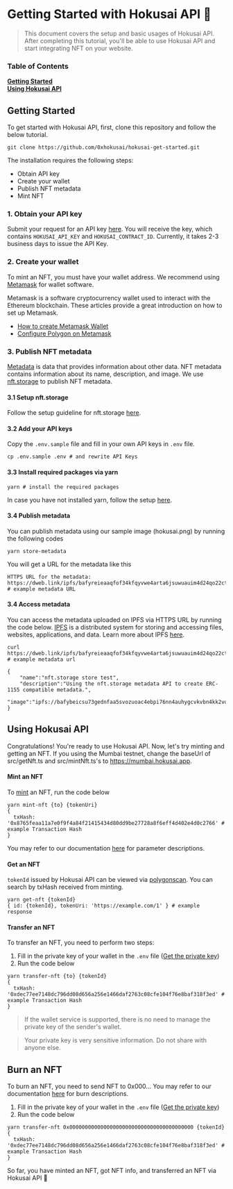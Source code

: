 # Getting Started with Hokusai API 🌊
> This document covers the setup and basic usages of Hokusai API. <br>
> After completing this tutorial,  you'll be able to use Hokusai API and start integrating NFT on your website. 
> 
### Table of Contents
**[Getting Started](#getting-started)**<br>
**[Using Hokusai API](#using-hokusai-api)**<br>

## Getting Started
To get started with Hokusai API, first, clone this repository and follow the below tutorial.
```:bash
git clone https://github.com/0xhokusai/hokusai-get-started.git
```
The installation requires the following steps:
- Obtain API key
- Create your wallet
- Publish NFT metadata
- Mint NFT

### 1. Obtain your API key
Submit your request for an API key [here](https://0xhokusai.notion.site/Hokusai-API-Application-form-a6d8118d416b41d88632396e3156cddb). You will receive the key, which contains `HOKUSAI_API_KEY` and `HOKUSAI_CONTRACT_ID`. Currently, it takes 2-3 business days to issue the API Key. 

### 2. Create your wallet
To mint an NFT, you must have your wallet address. We recommend using [Metamask](https://docs.metamask.io) for wallet software.

Metamask is a software cryptocurrency wallet used to interact with the Ethereum blockchain.
These articles provide a great introduction on how to set up Metamask.
- [How to create Metamask Wallet](https://docs.polygon.technology/docs/home/blockchain-basics/import-account-to-metamask)
- [Configure Polygon on Metamask](https://docs.polygon.technology/docs/home/blockchain-basics/import-account-to-metamask)

### 3. Publish NFT metadata
[Metadata](https://nftschool.dev/reference/metadata-schemas/#intro-to-json-schemas) is data that provides information about other data. NFT metadata contains information about its name, description, and image. 
We use [nft.storage](https://nft.storage/) to publish NFT metadata. 
#### 3.1 Setup nft.storage
Follow the setup guideline for nft.storage [here](https://nft.storage/#getting-started).
#### 3.2 Add your API keys
Copy the `.env.sample` file and fill in your own API keys in `.env` file.
```:bash
cp .env.sample .env # and rewrite API Keys
```
#### 3.3 Install required packages via yarn
```:bash
yarn # install the required packages
```
In case you have not installed yarn, follow the setup [here](https://classic.yarnpkg.com/en/docs/install/#mac-stable).
#### 3.4 Publish metadata 
You can publish metadata using our sample image (hokusai.png) by running the following codes
```:bash
yarn store-metadata 
```
You will get a URL for the metadata like this

```
HTTPS URL for the metadata: https://dweb.link/ipfs/bafyreieaaqfof34kfqyvwe4arta6jsuwuauim4d24qo22ct2xnvjnlnrb4//metadata.json # example metadata URL
```
#### 3.4 Access metadata 
You can access the metadata uploaded on IPFS via HTTPS URL by running the code below.
[IPFS](https://docs.ipfs.io/) is a distributed system for storing and accessing files, websites, applications, and data.
Learn more about IPFS [here](https://docs.ipfs.io/concepts/what-is-ipfs/#decentralization).

```:bash
curl https://dweb.link/ipfs/bafyreieaaqfof34kfqyvwe4arta6jsuwuauim4d24qo22ct2xnvjnlnrb4/metadata.json # example metadata url

{
    "name":"nft.storage store test",
    "description":"Using the nft.storage metadata API to create ERC-1155 compatible metadata.",
    "image":"ipfs://bafybeicsu73gednfaa5svozuoac4ebpi76nn4auhygcvkvbn4kk2vdv5ey/hokusai.png"
}
```
## Using Hokusai API
Congratulations! You're ready to use Hokusai API. Now, let's try minting and getting an NFT. 
If you using the Mumbai testnet, change the baseUrl of src/getNft.ts and src/mintNft.ts's to https://mumbai.hokusai.app.

#### Mint an NFT
To [mint](glosarry.md#mint) an NFT, run the code below
```:bash
yarn mint-nft {to} {tokenUri}
{
  txHash: '0x8765feaa11a7e0f9f4a84f21415434d80dd9be27728a8f6eff4d402e4d0c2766' # example Transaction Hash
}
```
You may refer to our documentation [here](../swagger.yaml#mint-a-new-nft) for parameter descriptions.

#### Get an NFT
`tokenId` issued by Hokusai API can be viewed via [polygonscan](https://mumbai.polygonscan.com). You can search by txHash received from minting. 

```:bash
yarn get-nft {tokenId}
{ id: {tokenId}, tokenUri: 'https://example.com/1' } # example response
```

#### Transfer an NFT
To transfer an NFT, you need to perform two steps:

1. Fill in the private key of your wallet in the `.env` file ([Get the private key](https://metamask.zendesk.com/hc/en-us/articles/360015289632-How-to-Export-an-Account-Private-Key))
2. Run the code below

```:bash
yarn transfer-nft {to} {tokenId}
{
  txHash: '0xdec77ee7148dc796dd08d656a256e1466daf2763c08cfe104f76e8baf318f3ed' # example Transaction Hash
}
```
> If the wallet service is supported, there is no need to manage the private key of the sender's wallet.

>  Your private key is very sensitive information. Do not share with anyone else. 

## Burn an NFT

To burn an NFT, you need to send NFT to 0x000...
You may refer to our documentation [here](docs/en/burn.md) for burn descriptions.

1. Fill in the private key of your wallet in the `.env` file ([Get the private key](https://metamask.zendesk.com/hc/en-us/articles/360015289632-How-to-Export-an-Account-Private-Key))
2. Run the code below

```:bash
yarn transfer-nft 0x0000000000000000000000000000000000000000 {tokenId}
{
  txHash: '0xdec77ee7148dc796dd08d656a256e1466daf2763c08cfe104f76e8baf318f3ed' # example Transaction Hash
}
```

So far, you have minted an NFT, got NFT info, and transferred an NFT via Hokusai API 🥳
